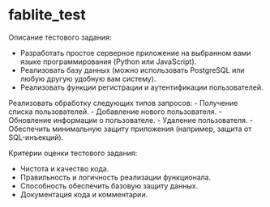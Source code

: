 # fablite_test
Описание тестового задания:
- Разработать простое серверное приложение на выбранном вами языке программирования (Python или JavaScript).
- Реализовать базу данных (можно использовать PostgreSQL или любую другую удобную вам систему).
- Реализовать функции регистрации и аутентификации пользователей.

Реализовать обработку следующих типов запросов:
    - Получение списка пользователей.
    - Добавление нового пользователя.
    - Обновление информации о пользователе.
    - Удаление пользователя.
    - Обеспечить минимальную защиту приложения (например, защита от SQL-инъекций).

Критерии оценки тестового задания:
- Чистота и качество кода.
- Правильность и логичность реализации функционала.
- Способность обеспечить базовую защиту данных.
- Документация кода и комментарии.

